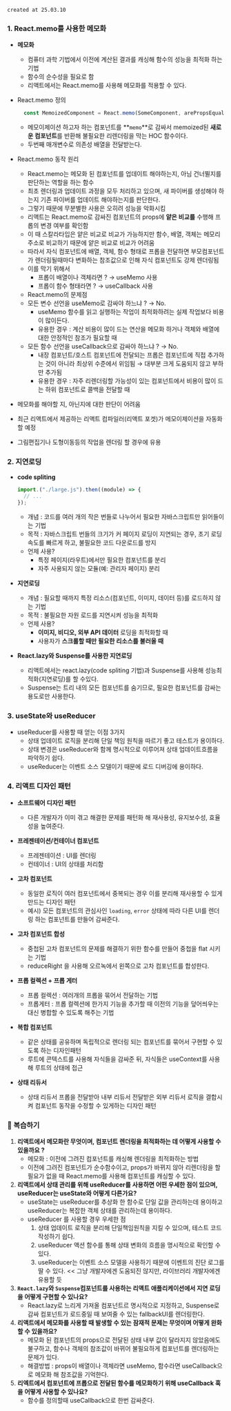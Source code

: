 `created at 25.03.10`

### 1. React.memo를 사용한 메모화

- **메모화**
  - 컴퓨터 과학 기법에서 이전에 계산된 결과를 캐싱해 함수의 성능을 최적화 하는 기법
  - 함수의 순수성을 필요로 함
  - 리액트에서는 React.memo를 사용해 메모화를 적용할 수 있다.
- React.memo 정의

  ```jsx
  	const MemoizedComponent = React.memo(SomeComponent, arePropsEqual?)

  ```

  - 메모이제이션 하고자 하는 컴포넌트를 **`memo`**로 감싸서 memoized된 **새로운 컴포넌트**를 반환해 불필요한 리렌더링을 막는 HOC 함수이다.
  - 두번째 매개변수로 의존성 배열을 전달받는다.

- React.memo 동작 원리
  - React.memo는 메모화 된 컴포넌트를 업데이트 해야하는지, 아님 건너뛸지를 판단하는 역할을 하는 함수
  - 최초 렌더링과 업데이트 과정을 모두 처리하고 있으며, 새 파이버를 생성해야 하는지 기존 파이버를 업데이트 해야하는지를 판단한다.
  - 그렇기 때문에 무분별한 사용은 오히려 성능을 악화시킴
  - 리액트는 React.memo로 감싸진 컴포넌트의 props에 **얕은 비교를** 수행해 프롭의 변경 여부를 확인함
  - 이 때 스칼라타입은 얕은 비교로 비교가 가능하지만 함수, 배열, 객체는 메모리 주소로 비교하기 때문에 얕은 비교로 비교가 어려움
  - 따라서 자식 컴포넌트에 배열, 객체, 함수 형태로 프롭을 전달하면 부모컴포넌트가 렌더링될때마다 변화하는 참조값으로 인해 자식 컴포넌트도 강제 렌더링됨
  - 이를 막기 위해서
    - 프롭이 배열이나 객체라면 ? → useMemo 사용
    - 프롭이 함수 형태라면 ? → useCallback 사용
  - React.memo의 문제점
  - 모든 변수 선언을 useMemo로 감싸야 하느냐 ? → No.
    - useMemo 함수를 읽고 실행하는 작업이 최적화하려는 실제 작업보다 비용이 많이든다.
    - 유용한 경우 : 계산 비용이 많이 드는 연산을 메모화 하거나 객체와 배열에 대한 안정적인 참조가 필요할 때
  - 모든 함수 선언을 useCallback으로 감싸야 하느냐 ? → No.
    - 내장 컴포넌트/호스트 컴포넌트에 전달되는 프롭은 컴포넌트에 직접 추가하는 것이 아니라 최상위 수준에서 위임됨 → 대부분 크게 도움되지 않고 부하만 추가됨
    - 유용한 경우 : 자주 리렌더링할 가능성이 있는 컴포넌트에서 비용이 많이 드는 하위 컴포넌트로 콜백을 전달할 때
- 메모화를 해야할 지, 아닌지에 대한 판단이 어려움
- 최근 리액트에서 제공하는 리액트 컴파일러(리액트 포겟)가 메모이제이션을 자동화할 예정
- 그림편집기나 도형이동등의 작업을 렌더링 할 경우에 유용

### 2. 지연로딩

- **code spliting**

  ```jsx
  import.("./large.js").then((module) => {
    // ...
  });
  ```

  - 개념 : 코드를 여러 개의 작은 번들로 나누어서 필요한 자바스크립트만 읽어들이는 기법
  - 목적 : 자바스크립트 번들의 크기가 커 페이지 로딩이 지연되는 경우, 초기 로딩 속도를 빠르게 하고, 불필요한 코드 다운로드를 방지
  - 언제 사용?
    - 특정 페이지(라우트)에서만 필요한 컴포넌트를 분리
    - 자주 사용되지 않는 모듈(예: 관리자 페이지) 분리

- **지연로딩**

  - 개념 : 필요할 때까지 특정 리소스(컴포넌트, 이미지, 데이터 등)를 로드하지 않는 기법
  - 목적 : 불필요한 자원 로드를 지연시켜 성능을 최적화
  - 언제 사용?
    - **이미지, 비디오, 외부 API 데이터** 로딩을 최적화할 때
    - 사용자가 **스크롤할 때만 필요한 리소스를 불러올 때**

- **React.lazy와 Suspense를 사용한 지연로딩**

  - 리액트에서는 react.lazy(code spliting 기법)과 Suspense를 사용해 성능최적화(지연로딩)를 할 수있다.
  - Suspense는 트리 내의 모든 컴포넌트를 숨기므로, 필요한 컴포넌트를 감싸는 용도로만 사용한다.

### 3. useState와 useReducer

- useReducer를 사용할 때 얻는 이점 3가지
  - 상태 업데이트 로직을 분리해 단일 책임 원칙을 따르기 좋고 테스트가 용이하다.
  - 상태 변경은 useReducer와 함께 명시적으로 이루어져 상태 업데이트흐름을 파악하기 쉽다.
  - useReducer는 이벤트 소스 모델이기 때문에 로드 디버깅에 용이하다.

### 4. 리액트 디자인 패턴

- **소프트웨어 디자인 패턴**

  - 다른 개발자가 이미 겪고 해결한 문제를 패턴화 해 재사용성, 유지보수성, 효율성을 높여준다.

- **프레젠테이션/컨테이너 컴포넌트**

  - 프레젠테이션 : UI를 렌더링
  - 컨테이너 : UI의 상태를 처리함

- **고차 컴포넌트**

  - 동일한 로직이 여러 컴포넌트에서 중복되는 경우 이를 분리해 재사용할 수 있게 만드는 디자인 패턴
  - 예시) 모든 컴포넌트의 관심사인 `loading`, `error` 상태에 따라 다른 UI를 렌더링 하는 컴포넌트를 만들어 감싸준다.

- **고차 컴포넌트 합성**

  - 중첩된 고차 컴포넌트의 문제를 해결하기 위한 함수를 만들어 중첩을 flat 시키는 기법
  - reduceRight 을 사용해 오르녹에서 왼쪽으로 고차 컴포넌트를 합성한다.

- **프롭 컬렉션 + 프롭 게터**

  - 프롭 컬렉션 : 여러개의 프롭을 묶어서 전달하는 기법
  - 프롭게터 : 프롭 컬렉션에 한가지 기능을 추가할 때 이전의 기능을 덮어씌우는 대신 병합할 수 있도록 해주는 기법

- **복합 컴포넌트**

  - 같은 상태를 공유하며 독립적으로 렌더링 되는 컴포넌트를 묶어서 구현할 수 있도록 하는 디자인패턴
  - 루트에 콘텍스트를 사용해 자식들을 감싸준 뒤, 자식들은 useContext를 사용해 루트의 상태에 접근

- **상태 리듀서**

  - 상태 리듀서 프롭을 전달받아 내부 리듀서 전달받은 외부 리듀서 로직을 결합시켜 컴포넌트 동작을 수정할 수 있게하는 디자인 패턴

### 🎊 복습하기

1. **리액트에서 메모화란 무엇이며, 컴포넌트 렌더링을 최적화하는 데 어떻게 사용할 수 있을까요 ?**
   - 메모화 : 이전에 그려진 컴포넌트를 캐싱해 렌더링을 최적화하는 방법
   - 이전에 그려진 컴포넌트가 순수함수이고, props가 바뀌지 않아 리렌더링을 할 필요가 없을 때 React.memo를 사용해 컴포넌트를 캐싱할 수 있다.
2. **리액트에서 상태 관리를 위해 useReducer를 사용하면 어떤 우세한 점이 있으며, useReducer는 useState와 어떻게 다른가요?**
   - useState는 useReducer를 추상화 한 함수로 단일 값을 관리하는데 용이하고 useReducer는 복잡한 객체 상태를 관리하는데 용이하다.
   - useReducer 를 사용할 경우 우세한 점
     1. 상태 업데이트 로직을 분리해 단일책임원칙을 지킬 수 있으며, 테스트 코드 작성하기 쉽다.
     2. useReducer 액션 함수를 통해 상태 변화의 흐름을 명시적으로 확인할 수 있다.
     3. useReducer는 이벤트 소스 모델을 사용하기 때문에 이벤트의 진단 로그를 딸 수 있다. << 그냥 개발자에겐 도움되진 않지만, 라이브러리 개발자에겐 유용할 듯
3. **`React.lazy`와 `Suspense`컴포넌트를 사용하는 리액트 애플리케이션에서 지연 로딩을 어떻게 구현할 수 있나요?**
   - React.lazy로 느리게 가져올 컴포넌트르 명시적으로 지정하고, Suspense로 감싸 컴포넌트가 로드중일 때 보여줄 수 있는 fallbackUI를 렌더링한다.
4. **리액트에서 메모화를 사용할 때 발생할 수 있는 잠재적 문제는 무엇이며 어떻게 완화할 수 있을까요?**
   - 메모화 된 컴포넌트의 props으로 전달된 상태 내부 값이 달라지지 않았음에도 불구하고, 함수나 객체의 참조값이 바뀌어 불필요하게 컴포넌트를 렌더링하는 문제가 있다.
   - 해결방법 : props이 배열이나 객체라면 useMemo, 함수라면 useCallback으로 메모화 해 참조값을 기억한다.
5. **리엑트에서 컴포넌트에 프롭으로 전달된 함수를 메모화하기 위해 useCallback 훅을 어떻게 사용할 수 있나요?**
   - 함수를 정의할때 useCallback으로 한번 감싸준다.
